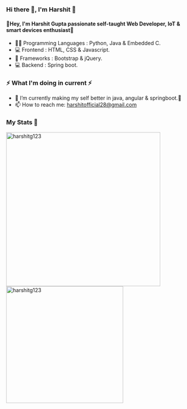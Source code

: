 <h3> Hi there 👋, I'm Harshit 🤵‍</h3>

<h4>📢Hey, I'm Harshit Gupta passionate self-taught Web Developer, IoT & smart devices enthusiast🎯</h4>

- 👨‍💻 Programming Languages :  Python, Java & Embedded C. 
- 💻 Frontend : HTML, CSS & Javascript.
- 🦄 Frameworks : Bootstrap & jQuery.
- 💻 Backend : Spring boot.

<h3>⚡ What I'm doing in current ⚡</h3>

- 🌱 I’m currently making my self better in java, angular & springboot.🎯
- 📫 How to reach me: harshitofficial28@gmail.com

<h3>My Stats 💯</h3>

<p><img width="415" align="left" src="https://github-readme-stats.vercel.app/api?username=harshitg123&show_icons=true&locale=en" alt="harshitg123" /></p> <p> <img width="315" align="left"
src="https://github-readme-stats.vercel.app/api/top-langs?username=harshitg123&show_icons=true&locale=en&layout=compact" alt="harshitg123" /></p>

